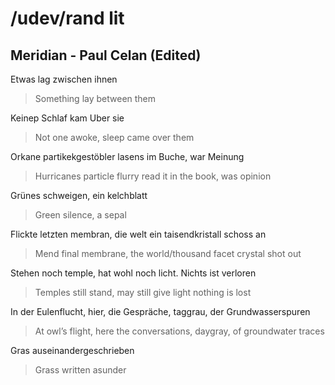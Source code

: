 # /udev/rand lit
>
>
## Meridian - Paul Celan (Edited)

Etwas lag zwischen ihnen 
> Something lay between them

Keinep Schlaf kam Uber sie
> Not one awoke, sleep came over them

Orkane partikekgestöbler lasens im Buche, war Meinung
> Hurricanes particle flurry read it in the book, was opinion 

Grünes schweigen, ein kelchblatt 
> Green silence, a sepal
 
Flickte letzten membran, die welt ein taisendkristall schoss an
> Mend final membrane, the world/thousand facet crystal shot out 

Stehen noch temple, hat wohl noch licht. Nichts ist verloren
> Temples still stand, may still give light nothing is lost 


In der Eulenflucht, hier, die Gespräche, taggrau, der Grundwasserspuren
> At owl’s flight, here the conversations, daygray, of groundwater traces

Gras auseinandergeschrieben
> Grass written asunder 